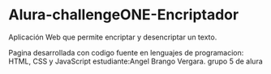 # Alura-challengeONE-Encriptador
Aplicación Web que permite encriptar  y desencriptar un texto.

Pagina desarrollada con codigo fuente  en lenguajes de programacion: HTML, CSS y JavaScript
estudiante:Angel Brango Vergara. grupo 5 de alura